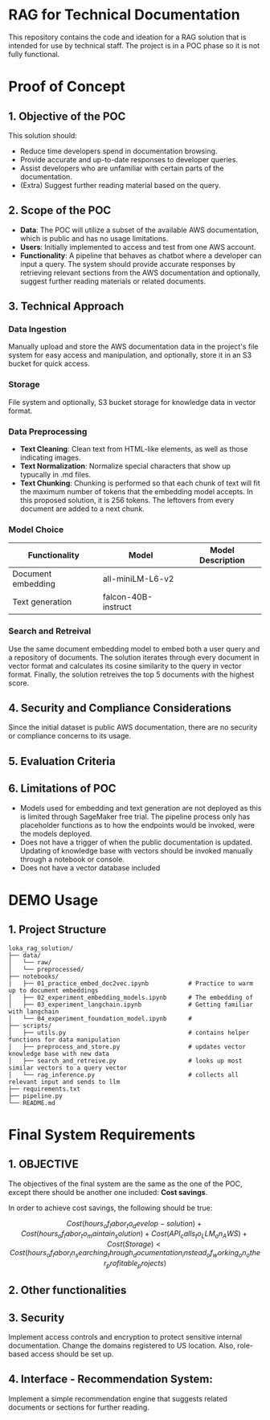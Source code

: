 # RAG for Technical Documentation

This repository contains the code and ideation for a RAG solution that is intended for use by technical staff. The project is in a POC phase so it is not fully functional.

# Proof of Concept
## 1. Objective of the POC

This solution should:

- Reduce time developers spend in documentation browsing.
- Provide accurate and up-to-date responses to developer queries.
- Assist developers who are unfamiliar with certain parts of the documentation.
- (Extra) Suggest further reading material based on the query.


## 2. Scope of the POC

- **Data**: The POC will utilize a subset of the available AWS documentation, which is public and has no usage limitations.
- **Users**: Initially implemented to access and test from one AWS account.
- **Functionality**: A pipeline that behaves as chatbot where a developer can input a query. The system should provide accurate responses by retrieving relevant sections from the AWS documentation and optionally, suggest further reading materials or related documents.

## 3. Technical Approach

### Data Ingestion

Manually upload and store the AWS documentation data in the project's file system for easy access and manipulation, and optionally, store it in an S3 bucket for quick access.

### Storage

File system and optionally, S3 bucket storage for knowledge data in vector format.

### Data Preprocessing

- **Text Cleaning**: Clean text from HTML-like elements, as well as those indicating images.
- **Text Normalization**: Normalize special characters that show up typucally in .md files.
- **Text Chunking**: Chunking is performed so that each chunk of text will fit the maximum number of tokens that the embedding model accepts. In this proposed solution, it is 256 tokens. The leftovers from every document are added to a next chunk.

### Model Choice

| Functionality | Model | Model Description |
| ---         |     ---    |          --- |
| Document embedding   | all-miniLM-L6-v2     |   |
| Text generation    | falcon-40B-instruct     |       |

### Search and Retreival

Use the same document embedding model to embed both a user query and a repository of documents. The solution iterates through every document in vector format and calculates its cosine similarity to the query in vector format. Finally, the solution retreives the top 5 documents with the highest score.
 

## 4. Security and Compliance Considerations

Since the initial dataset is public AWS documentation, there are no security or compliance concerns to its usage.


## 5. Evaluation Criteria



## 6. Limitations of POC

- Models used for embedding and text generation are not deployed as this is limited through SageMaker free trial. The pipeline process only has placeholder functions as to how the endpoints would be invoked, were the models deployed.
- Does not have a trigger of when the public documentation is updated. Updating of knowledge base with vectors should be invoked manually through a notebook or console.
- Does not have a vector database included

# DEMO Usage

## 1. Project Structure


    loka_rag_solution/
    ├── data/
    │   └── raw/
    │   └── preprocessed/
    ├── notebooks/
    |   ├── 01_practice_embed_doc2vec.ipynb           # Practice to warm up to document embeddings
    │   ├── 02_experiment_embedding_models.ipynb      # The embedding of 
    │   ├── 03_experiment_langchain.ipynb             # Getting familiar with langchain 
    │   └── 04_experiment_foundation_model.ipynb      # 
    ├── scripts/
    │   ├── utils.py                                  # contains helper functions for data manipulation
    │   ├── preprocess_and_store.py                   # updates vector knowledge base with new data
    │   ├── search_and_retreive.py                    # looks up most similar vectors to a query vector
    │   └── rag_inference.py                          # collects all relevant input and sends to llm 
    ├── requirements.txt
    ├── pipeline.py
    └── README.md

# Final System Requirements

## 1. OBJECTIVE

The objectives of the final system are the same as the one of the POC, except there should be another one included: **Cost savings**.

In order to achieve cost savings, the following should be true:

$$ Cost(hours_of_labor_to_develop-solution) + Cost(hours_of_labor_to_maintain_solution) + Cost(API_calls_to_LLM_on_AWS) + Cost(Storage) < Cost(hours_of_labor_in_searching_through_documentation_instead_of_working_on_other_profitable_projects)$$

## 2. Other functionalities 

## 3. Security

Implement access controls and encryption to protect sensitive internal documentation. Change the domains registered to US location. Also, role-based access should be set up.


## 4. Interface - Recommendation System:

Implement a simple recommendation engine that suggests related documents or sections for further reading.